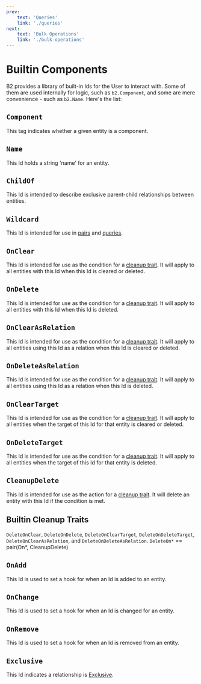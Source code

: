 ```yaml
---
prev:
    text: 'Queries'
    link: './queries'
next:
    text: 'Bulk Operations'
    link: './bulk-operations'
---
```

# Builtin Components

B2 provides a library of built-in Ids for the User to interact with. Some of them are used internally for logic,
such as `b2.Component`, and some are mere convenience - such as `b2.Name`. Here's the list:

## `Component`

This tag indicates whether a given entity is a component.

## `Name`

This Id holds a string 'name' for an entity.

## `ChildOf`

This Id is intended to describe exclusive parent-child relationships between entities.

## `Wildcard`

This Id is intended for use in [pairs](./relationships.md#wildcard-pairs) and [queries](./queries.md#wildcard-queries).

## `OnClear`

This Id is intended for use as the condition for a [cleanup trait](./cleanup-traits.md). It will apply to all entities
with this Id when this Id is cleared or deleted.

## `OnDelete`

This Id is intended for use as the condition for a [cleanup trait](./cleanup-traits.md). It will apply to all entities
with this Id when this Id is deleted.

## `OnClearAsRelation`

This Id is intended for use as the condition for a [cleanup trait](./cleanup-traits.md). It will apply to all entities
using this Id as a relation when this Id is cleared or deleted.

## `OnDeleteAsRelation`

This Id is intended for use as the condition for a [cleanup trait](./cleanup-traits.md). It will apply to all entities
using this Id as a relation when this Id is deleted.

## `OnClearTarget`

This Id is intended for use as the condition for a [cleanup trait](./cleanup-traits.md). It will apply to all entities
when the target of this Id for that entity is cleared or deleted.

## `OnDeleteTarget`

This Id is intended for use as the condition for a [cleanup trait](./cleanup-traits.md). It will apply to all entities
when the target of this Id for that entity is deleted.

## `CleanupDelete`

This Id is intended for use as the action for a [cleanup trait](./cleanup-traits.md). It will delete an entity with this
Id if the condition is met.

## Builtin Cleanup Traits

`DeleteOnClear`, `DeleteOnDelete`, `DeleteOnClearTarget`, `DeleteOnDeleteTarget`, `DeleteOnClearAsRelation`,
and `DeleteOnDeleteAsRelation`.
`DeleteOn*` == pair(On*, CleanupDelete)

## `OnAdd`

This Id is used to set a hook for when an Id is added to an entity.

## `OnChange`

This Id is used to set a hook for when an Id is changed for an entity.

## `OnRemove`

This Id is used to set a hook for when an Id is removed from an entity.

## `Exclusive`

This Id indicates a relationship is [Exclusive](./relationships.md#exclusive-relationships).
